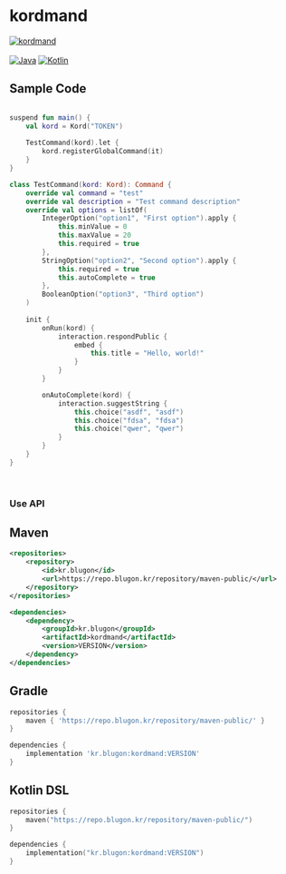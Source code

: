 # kordmand

[![kordmand](https://img.shields.io/badge/kordmand-0.0.1-blue.svg)]()
<br><br>
[![Java](https://img.shields.io/badge/Java-21-FF7700.svg?logo=java)]()
[![Kotlin](https://img.shields.io/badge/Kotlin-1.9.23-186FCC.svg?logo=kotlin)]()


## Sample Code

```kotlin

suspend fun main() {
    val kord = Kord("TOKEN")
    
    TestCommand(kord).let {
        kord.registerGlobalCommand(it)
    }
}

class TestCommand(kord: Kord): Command {
    override val command = "test"
    override val description = "Test command description"
    override val options = listOf(
        IntegerOption("option1", "First option").apply {
            this.minValue = 0
            this.maxValue = 20
            this.required = true
        },
        StringOption("option2", "Second option").apply {
            this.required = true
            this.autoComplete = true
        },
        BooleanOption("option3", "Third option")
    )
    
    init {
        onRun(kord) {
            interaction.respondPublic {
                embed {
                    this.title = "Hello, world!"
                }
            }
        }

        onAutoComplete(kord) {
            interaction.suggestString {
                this.choice("asdf", "asdf")
                this.choice("fdsa", "fdsa")
                this.choice("qwer", "qwer")
            }
        }
    }
}
```

<br>

### Use API

## Maven
```xml
<repositories>
    <repository>
        <id>kr.blugon</id>
        <url>https://repo.blugon.kr/repository/maven-public/</url>
    </repository>
</repositories>

<dependencies>
    <dependency>
        <groupId>kr.blugon</groupId>
        <artifactId>kordmand</artifactId>
        <version>VERSION</version>
    </dependency>
</dependencies>
```


## Gradle
```groovy
repositories {
    maven { 'https://repo.blugon.kr/repository/maven-public/' }
}

dependencies {
    implementation 'kr.blugon:kordmand:VERSION'
}
```

## Kotlin DSL
```kotlin
repositories {
    maven("https://repo.blugon.kr/repository/maven-public/")
}

dependencies {
    implementation("kr.blugon:kordmand:VERSION")
}
```
